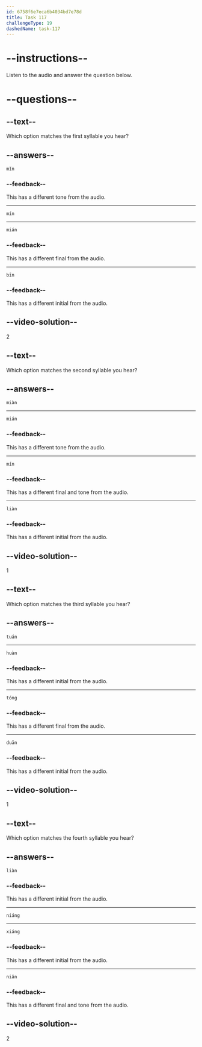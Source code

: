 ```yaml
---
id: 6758f6e7eca6b4034bd7e78d
title: Task 117
challengeType: 19
dashedName: task-117
---
```


<!-- (Audio) A: mín, miàn, tuán, niáng -->

# --instructions--

Listen to the audio and answer the question below.

# --questions--

## --text--

Which option matches the first syllable you hear?

## --answers--

`mǐn`

### --feedback--

This has a different tone from the audio.

---

`mín`

---

`mián`

### --feedback--

This has a different final from the audio.

---

`bīn`

### --feedback--

This has a different initial from the audio.

## --video-solution--

2

## --text--

Which option matches the second syllable you hear?

## --answers--

`miàn`

---

`mián`

### --feedback--

This has a different tone from the audio.

---

`mín`

### --feedback--

This has a different final and tone from the audio.

---

`liàn`

### --feedback--

This has a different initial from the audio.

## --video-solution--

1

## --text--

Which option matches the third syllable you hear?

## --answers--

`tuán`

---

`huàn`

### --feedback--

This has a different initial from the audio.

---

`tóng`

### --feedback--

This has a different final from the audio.

---

`duān`

### --feedback--

This has a different initial from the audio.

## --video-solution--

1

## --text--

Which option matches the fourth syllable you hear?

## --answers--

`liàn`

### --feedback--

This has a different initial from the audio.

---

`niáng`

---

`xiáng`

### --feedback--

This has a different initial from the audio.

---

`niǎn`

### --feedback--

This has a different final and tone from the audio.

## --video-solution--

2
